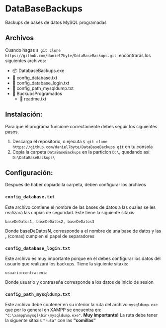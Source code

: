 # DataBaseBackups
Backups de bases de datos MySQL programadas

## Archivos
Cuando hagas `$ git clone https://github.com/daniel7byte/DataBaseBackups.git`, encontrarás los siguientes archivos:

- :package: DatabaseBackups.exe
- :page_facing_up: config_database.txt
- :page_facing_up: config_database_login.txt
- :page_facing_up: config_path_mysqldump.txt
- :open_file_folder: BuckupsProgramados
  - :page_facing_up: readme.txt

## Instalación:
Para que el programa funcione correctamente debes seguir los siguientes pasos.

1. Descarga el repositorio, o ejecuta `$ git clone https://github.com/daniel7byte/DataBaseBackups.git` en tu consola
2. Copia la carpeta `DataBaseBackups` en la particion `D:\`, quedando así: `D:\DataBaseBackups\`

## Configuración:
Despues de habér copiado la carpeta, deben configurar los archivos

### `config_database.txt`
Este archivo contiene el nombre de las bases de datos a las cuales se les realizará las copias de seguridad.
Este tiene la siguiente sitaxis:
```
baseDeDatos1, baseDeDatos2, baseDeDatos3
```
Donde baseDeDatos**N**, corresponde a el nombre de una base de datos
y las **,** (comas) cumplen el papel de separadores

### `config_database_login.txt`
Este archivo es muy importante porque en él debes configurar los datos del usuario que realizará los backups.
Tiene la siguiente sitaxis:
```
usuario:contrasenia
```
Donde usuario y contraseña corresponde a los datos de inicio de sesion

### `config_path_mysqldump.txt`
Este archivo debe contener en su interior la ruta del archivo `mysqldump.exe` que por lo general en XAMPP se encuentra en: `"C:\xampp\mysql\bin\mysqldump.exe"`.
**Muy Importante!** La ruta debe tener la siguente sitaxis `"ruta"` con las **"comillas"**
